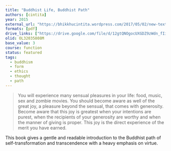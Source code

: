 ```yaml
---
title: "Buddhist Life, Buddhist Path"
authors: [cintita]
year: 2015
external_url: "https://bhikkhucintita.wordpress.com/2017/05/02/new-textbook-buddhist-lifebuddhist-path/"
formats: [pdf]
drive_links: ["https://drive.google.com/file/d/12gtQNOgocUXGDZ9zWdn_fIijlSR8Frq8/view?usp=drivesdk"]
olid: OL32035808M
base_value: 3
course: function
status: featured
tags: 
  - buddhism
  - form
  - ethics
  - thought
  - path
---
```


> You will experience many sensual pleasures in your life: food, music, sex and zombie movies. You should become aware as well of the great joy, a pleasure beyond the sensual, that comes with generosity. Become aware that this joy is greatest when your intentions are purest, when the recipients of your generosity are worthy and when the manner of giving is proper. This joy is the direct experience of the merit you have earned.


This book gives a gentle and readable introduction to the Buddhist path of self-transformation and transcendence with a heavy emphasis on virtue.
